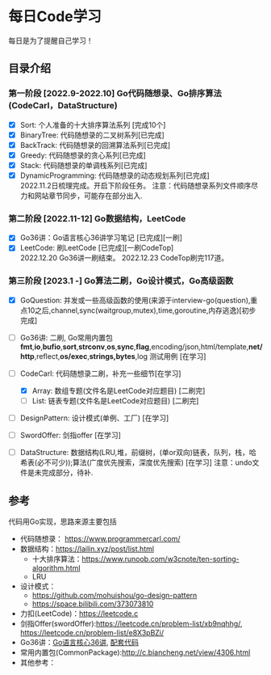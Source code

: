 # 每日Code学习
每日是为了提醒自己学习！

## 目录介绍
### 第一阶段 [2022.9-2022.10] Go代码随想录、Go排序算法(CodeCarl，DataStructure)
- [x] Sort: 个人准备的十大排序算法系列 [完成10个]
- [x] BinaryTree: 代码随想录的二叉树系列[已完成]
- [x] BackTrack: 代码随想录的回溯算法系列[已完成]  
- [x] Greedy: 代码随想录的贪心系列[已完成]
- [x] Stack: 代码随想录的单调栈系列[已完成]
- [x] DynamicProgramming: 代码随想录的动态规划系列[已完成]   
2022.11.2日梳理完成。开启下阶段任务。
注意：代码随想录系列文件顺序尽力和网站章节同步，可能存在部分出入.  

### 第二阶段 [2022.11-12] Go数据结构，LeetCode
- [x] Go36讲：Go语言核心36讲学习笔记 [已完成][一刷]
- [x] LeetCode: 刷LeetCode [已完成][一刷CodeTop]  
2022.12.20 Go36讲一刷结束。
2022.12.23 CodeTop刷完117道。

### 第三阶段 [2023.1 -] Go算法二刷，Go设计模式，Go高级函数
- [x] GoQuestion: 并发或一些高级函数的使用(来源于interview-go(question),重点10之后,channel,sync(waitgroup,mutex),time,goroutine,内存逃逸)[初步完成]
- [ ] Go36讲: 二刷, Go常用内置包**fmt**,**io**,**bufio**,**sort**,**strconv**,**os**,**sync**,**flag**,encoding/json,html/template,**net/http**,reflect,**os/exec**,**strings,bytes**,log 测试用例 [在学习]
- [ ] CodeCarl: 代码随想录二刷，补充一些细节[在学习]
  - [x] Array: 数组专题(文件名是LeetCode对应题目) [二刷完]
  - [ ] List: 链表专题(文件名是LeetCode对应题目) [二刷完]
- [ ] DesignPattern: 设计模式(单例、工厂) [在学习]
- [ ] SwordOffer: 剑指offer [在学习]
- [ ] DataStructure: 数据结构(LRU,堆，前缀树，(单or双向)链表，队列，栈，哈希表(必不可少));算法(广度优先搜索，深度优先搜索)  [在学习]
注意：undo文件是未完成部分，待补. 


## 参考
代码用Go实现，思路来源主要包括
* 代码随想录： https://www.programmercarl.com/
* 数据结构：https://lailin.xyz/post/list.html
  * 十大排序算法：https://www.runoob.com/w3cnote/ten-sorting-algorithm.html
  * LRU
* 设计模式：
  * https://github.com/mohuishou/go-design-pattern
  * https://space.bilibili.com/373073810
* 力扣(LeetCode)：https://leetcode.c
* 剑指Offer(swordOffer):https://leetcode.cn/problem-list/xb9nqhhg/, https://leetcode.cn/problem-list/e8X3pBZi/
* Go36讲：[Go语言核心36讲](https://time.geekbang.org/column/intro/100013101?code=YF69zjMN9upBt%2FgAwgwUikil2N2wiVvJ7XcyiRsLXU8%3D&source=app_share), [配套代码](https://github.com/hyper0x/Golang_Puzzlers)
* 常用内置包(CommonPackage):http://c.biancheng.net/view/4306.html
* 其他参考：